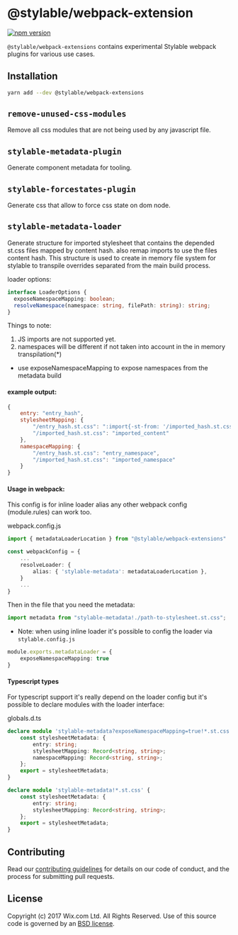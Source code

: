 # @stylable/webpack-extension

[![npm version](https://img.shields.io/npm/v/@stylable/webpack-extensions.svg)](https://www.npmjs.com/package/@stylable/webpack-extensions)

`@stylable/webpack-extensions` contains experimental Stylable webpack plugins for various use cases.

## Installation

```sh
yarn add --dev @stylable/webpack-extensions
```

## `remove-unused-css-modules`

Remove all css modules that are not being used by any javascript file.

## `stylable-metadata-plugin`

Generate component metadata for tooling.

## `stylable-forcestates-plugin`

Generate css that allow to force css state on dom node.

## `stylable-metadata-loader`

Generate structure for imported stylesheet that contains the depended st.css files mapped by content hash. also remap imports to use the files content hash. This structure is used to create in memory file system for stylable to transpile overrides separated from the main build process.

loader options:

```ts
interface LoaderOptions {
  exposeNamespaceMapping: boolean;
  resolveNamespace(namespace: string, filePath: string): string;
}
```

Things to note:

1. JS imports are not supported yet.
2. namespaces will be different if not taken into account in the in memory transpilation(\*)

- use exposeNamespaceMapping to expose namespaces from the metadata build

#### example output:
```js
{
    entry: "entry_hash",
    stylesheetMapping: {
        "/entry_hash.st.css": ":import{-st-from: '/imported_hash.st.css'} entry_content",
        "/imported_hash.st.css": "imported_content"
    },
    namespaceMapping: {
        "/entry_hash.st.css": "entry_namespace",
        "/imported_hash.st.css": "imported_namespace"
    }
}
```


#### Usage in webpack:

This config is for inline loader alias any other webpack config (module.rules) can work too.

webpack.config.js

```ts
import { metadataLoaderLocation } from "@stylable/webpack-extensions"

const webpackConfig = {
    ...
    resolveLoader: {
        alias: { 'stylable-metadata': metadataLoaderLocation },
    }
    ...
}

```

Then in the file that you need the metadata:
```ts
import metadata from "stylable-metadata!./path-to-stylesheet.st.css";
```

- Note: when using inline loader it's possible to config the loader via `stylable.config.js`
```ts
module.exports.metadataLoader = {
    exposeNamespaceMapping: true    
}
```
#### Typescript types

For typescript support it's really depend on the loader config but it's possible to declare modules with the loader interface:

globals.d.ts
```ts
declare module 'stylable-metadata?exposeNamespaceMapping=true!*.st.css' {
    const stylesheetMetadata: {
        entry: string;
        stylesheetMapping: Record<string, string>;
        namespaceMapping: Record<string, string>;
    };
    export = stylesheetMetadata;
}

declare module 'stylable-metadata!*.st.css' {
    const stylesheetMetadata: {
        entry: string;
        stylesheetMapping: Record<string, string>;
    };
    export = stylesheetMetadata;
}
```
## Contributing

Read our [contributing guidelines](../../CONTRIBUTING.md) for details on our code of conduct, and the process for submitting pull requests.

## License

Copyright (c) 2017 Wix.com Ltd. All Rights Reserved. Use of this source code is governed by an [BSD license](./LICENSE).
